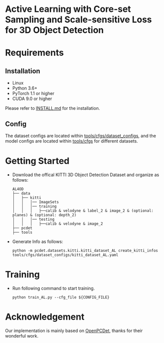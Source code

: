 # Active Learning with Core-set Sampling and Scale-sensitive Loss for 3D Object Detection

# Requirements

## Installation

* Linux
* Python 3.6+
* PyTorch 1.1 or higher 
* CUDA 9.0 or higher

Please refer to [INSTALL.md](https://github.com/open-mmlab/OpenPCDet/blob/master/docs/INSTALL.md) for the installation.

## Config

The dataset configs are located within [tools/cfgs/dataset_configs](../tools/cfgs/dataset_configs), and the model configs are located within [tools/cfgs](../tools/cfgs) for different datasets.

# Getting Started

* Download the offical KITTI 3D Object Detection Dataset and organize as follows:
  
  ```
  AL4OD
  ├── data
  │   ├── kitti
  │   │   │── ImageSets
  │   │   │── training
  │   │   │   ├──calib & velodyne & label_2 & image_2 & (optional: planes) & (optional: depth_2)
  │   │   │── testing
  │   │   │   ├──calib & velodyne & image_2
  ├── pcdet
  ├── tools
  ```
* Generate Info as follows:
  
  ```shell
  python -m pcdet.datasets.kitti.kitti_dataset_AL create_kitti_infos tools/cfgs/dataset_configs/kitti_dataset_AL.yaml
  ```

# Training

* Run following command to start training.
  
  ```shell
  python train_AL.py --cfg_file ${CONFIG_FILE}
  ```

# Acknowledgement

Our  implementation is mainly based on [OpenPCDet](https://github.com/open-mmlab/OpenPCDet/tree/master), thanks for their wonderful work.

